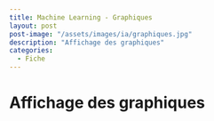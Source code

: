 ```yaml
---
title: Machine Learning - Graphiques
layout: post  
post-image: "/assets/images/ia/graphiques.jpg"  
description: "Affichage des graphiques"  
categories:
  - Fiche
---
```


# Affichage des graphiques